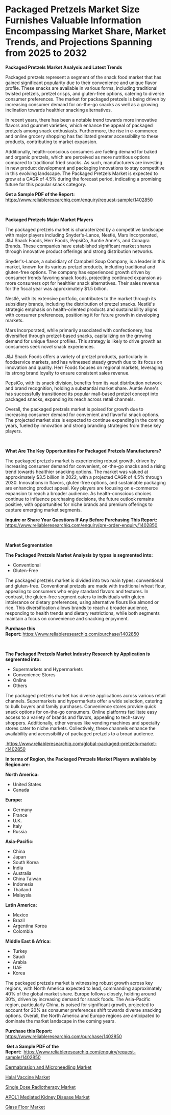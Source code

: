 <p><h1>Packaged Pretzels Market Size Furnishes Valuable Information Encompassing Market Share, Market Trends, and Projections Spanning from 2025 to 2032</h1></p><p><strong>Packaged Pretzels Market Analysis and Latest Trends</strong></p>
<p><p>Packaged pretzels represent a segment of the snack food market that has gained significant popularity due to their convenience and unique flavor profile. These snacks are available in various forms, including traditional twisted pretzels, pretzel crisps, and gluten-free options, catering to diverse consumer preferences. The market for packaged pretzels is being driven by increasing consumer demand for on-the-go snacks as well as a growing inclination towards healthier snacking alternatives. </p><p>In recent years, there has been a notable trend towards more innovative flavors and gourmet varieties, which enhance the appeal of packaged pretzels among snack enthusiasts. Furthermore, the rise in e-commerce and online grocery shopping has facilitated greater accessibility to these products, contributing to market expansion. </p><p>Additionally, health-conscious consumers are fueling demand for baked and organic pretzels, which are perceived as more nutritious options compared to traditional fried snacks. As such, manufacturers are investing in new product development and packaging innovations to stay competitive in this evolving landscape. The Packaged Pretzels Market is expected to grow at a CAGR of 4.5% during the forecast period, indicating a promising future for this popular snack category.</p></p>
<p><strong>Get a Sample PDF of the Report:&nbsp;</strong> <a href="https://www.reliableresearchiq.com/enquiry/request-sample/1402850?utm_campaign=1870&utm_medium=2&utm_source=Github&utm_content=ia&utm_term=28032025&utm_id=packaged-pretzels">https://www.reliableresearchiq.com/enquiry/request-sample/1402850</a></p>
<p>&nbsp;</p>
<p><strong>Packaged Pretzels Major Market Players</strong></p>
<p><p>The packaged pretzels market is characterized by a competitive landscape with major players including Snyder's-Lance, Nestlé, Mars Incorporated, J&J Snack Foods, Herr Foods, PepsiCo, Auntie Anne's, and Conagra Brands. These companies have established significant market shares through innovative product offerings and strong distribution networks.</p><p>Snyder's-Lance, a subsidiary of Campbell Soup Company, is a leader in this market, known for its various pretzel products, including traditional and gluten-free options. The company has experienced growth driven by consumer trends favoring snack foods, projecting continued expansion as more consumers opt for healthier snack alternatives. Their sales revenue for the fiscal year was approximately $1.5 billion.</p><p>Nestlé, with its extensive portfolio, contributes to the market through its subsidiary brands, including the distribution of pretzel snacks. Nestlé's strategic emphasis on health-oriented products and sustainability aligns with consumer preferences, positioning it for future growth in developing markets.</p><p>Mars Incorporated, while primarily associated with confectionery, has diversified through pretzel-based snacks, capitalizing on the growing demand for unique flavor profiles. This strategy is likely to drive growth as consumers seek novel snack experiences.</p><p>J&J Snack Foods offers a variety of pretzel products, particularly in foodservice markets, and has witnessed steady growth due to its focus on innovation and quality. Herr Foods focuses on regional markets, leveraging its strong brand loyalty to ensure consistent sales revenue.</p><p>PepsiCo, with its snack division, benefits from its vast distribution network and brand recognition, holding a substantial market share. Auntie Anne's has successfully transitioned its popular mall-based pretzel concept into packaged snacks, expanding its reach across retail channels.</p><p>Overall, the packaged pretzels market is poised for growth due to increasing consumer demand for convenient and flavorful snack options. The projected market size is expected to continue expanding in the coming years, fueled by innovation and strong branding strategies from these key players.</p></p>
<p>&nbsp;</p>
<p><strong>What Are The Key Opportunities For Packaged Pretzels Manufacturers?</strong></p>
<p><p>The packaged pretzels market is experiencing robust growth, driven by increasing consumer demand for convenient, on-the-go snacks and a rising trend towards healthier snacking options. The market was valued at approximately $3.5 billion in 2022, with a projected CAGR of 4.5% through 2030. Innovations in flavors, gluten-free options, and sustainable packaging are enhancing product appeal. Key players are focusing on e-commerce expansion to reach a broader audience. As health-conscious choices continue to influence purchasing decisions, the future outlook remains positive, with opportunities for niche brands and premium offerings to capture emerging market segments.</p></p>
<p><strong>Inquire or Share Your Questions If Any Before Purchasing This Report:</strong> <a href="https://www.reliableresearchiq.com/enquiry/pre-order-enquiry/1402850?utm_campaign=1870&utm_medium=2&utm_source=Github&utm_content=ia&utm_term=28032025&utm_id=packaged-pretzels">https://www.reliableresearchiq.com/enquiry/pre-order-enquiry/1402850</a></p>
<p>&nbsp;</p>
<p><strong>Market Segmentation</strong></p>
<p><strong>The Packaged Pretzels Market Analysis by types is segmented into:</strong></p>
<p><ul><li>Conventional</li><li>Gluten-Free</li></ul></p>
<p><p>The packaged pretzels market is divided into two main types: conventional and gluten-free. Conventional pretzels are made with traditional wheat flour, appealing to consumers who enjoy standard flavors and textures. In contrast, the gluten-free segment caters to individuals with gluten intolerance or dietary preferences, using alternative flours like almond or rice. This diversification allows brands to reach a broader audience, responding to health trends and dietary restrictions, while both segments maintain a focus on convenience and snacking enjoyment.</p></p>
<p><strong>Purchase this Report:&nbsp;</strong><a href="https://www.reliableresearchiq.com/purchase/1402850?utm_campaign=1870&utm_medium=2&utm_source=Github&utm_content=ia&utm_term=28032025&utm_id=packaged-pretzels">https://www.reliableresearchiq.com/purchase/1402850</a></p>
<p>&nbsp;</p>
<p><strong>The Packaged Pretzels Market Industry Research by Application is segmented into:</strong></p>
<p><ul><li>Supermarkets and Hypermarkets</li><li>Convenience Stores</li><li>Online</li><li>Others</li></ul></p>
<p><p>The packaged pretzels market has diverse applications across various retail channels. Supermarkets and hypermarkets offer a wide selection, catering to bulk buyers and family purchases. Convenience stores provide quick snack options for on-the-go consumers. Online platforms facilitate easy access to a variety of brands and flavors, appealing to tech-savvy shoppers. Additionally, other venues like vending machines and specialty stores cater to niche markets. Collectively, these channels enhance the availability and accessibility of packaged pretzels to a broad audience.</p></p>
<p><a href="https://www.reliableresearchiq.com/global-packaged-pretzels-market-r1402850?utm_campaign=1870&utm_medium=2&utm_source=Github&utm_content=ia&utm_term=28032025&utm_id=packaged-pretzels">&nbsp;https://www.reliableresearchiq.com/global-packaged-pretzels-market-r1402850</a></p>
<p><strong>In terms of Region, the Packaged Pretzels Market Players available by Region are:</strong></p>
<p>
    <p> <strong> North America: </strong>
        <ul>
            <li>United States</li>
            <li>Canada</li>
        </ul>
        </p> 
    <p> <strong> Europe: </strong>
        <ul>
            <li>Germany</li>
            <li>France</li>
            <li>U.K.</li>
            <li>Italy</li>
            <li>Russia</li>
        </ul>
        </p> 
    <p> <strong> Asia-Pacific: </strong>
        <ul>
            <li>China</li>
            <li>Japan</li>
            <li>South Korea</li>
            <li>India</li>
            <li>Australia</li>
            <li>China Taiwan</li>
            <li>Indonesia</li>
            <li>Thailand</li>
            <li>Malaysia</li>
        </ul>
        </p> 
    <p> <strong> Latin America: </strong>
        <ul>
            <li>Mexico</li>
            <li>Brazil</li>
            <li>Argentina Korea</li>
            <li>Colombia</li>
        </ul>
        </p> 
    <p> <strong> Middle East & Africa: </strong>
        <ul>
            <li>Turkey</li>
            <li>Saudi</li>
            <li>Arabia</li>
            <li>UAE</li>
            <li>Korea</li>
        </ul>
    </p>
    </p>
<p><p>The packaged pretzels market is witnessing robust growth across key regions, with North America expected to lead, commanding approximately 40% of the global market share. Europe follows closely, holding around 30%, driven by increasing demand for snack foods. The Asia-Pacific region, particularly China, is poised for significant growth, projected to account for 20% as consumer preferences shift towards diverse snacking options. Overall, the North America and Europe regions are anticipated to dominate the market landscape in the coming years.</p></p>
<p><strong>Purchase this Report: </strong><a href="https://www.reliableresearchiq.com/purchase/1402850?utm_campaign=1870&utm_medium=2&utm_source=Github&utm_content=ia&utm_term=28032025&utm_id=packaged-pretzels">https://www.reliableresearchiq.com/purchase/1402850</a></p>
<p>&nbsp;<strong>Get a Sample PDF of the Report:&nbsp;&nbsp;</strong><a href="https://www.reliableresearchiq.com/enquiry/request-sample/1402850?utm_campaign=1870&utm_medium=2&utm_source=Github&utm_content=ia&utm_term=28032025&utm_id=packaged-pretzels">https://www.reliableresearchiq.com/enquiry/request-sample/1402850</a></p>
<p><strong></strong></p>
<p><p><a href="https://github.com/coricnzati/Market-Research-Report-List-1/blob/main/dermabrasion-and-microneedling-market.md?utm_campaign=1870&utm_medium=2&utm_source=Github&utm_content=ia&utm_term=28032025&utm_id=packaged-pretzels">Dermabrasion and Microneedling Market</a></p><p><a href="https://github.com/cavushjla/Market-Research-Report-List-1/blob/main/halal-vaccine-market.md?utm_campaign=1870&utm_medium=2&utm_source=Github&utm_content=ia&utm_term=28032025&utm_id=packaged-pretzels">Halal Vaccine Market</a></p><p><a href="https://github.com/kleyderoomes/Market-Research-Report-List-1/blob/main/single-dose-radiotherapy-market.md?utm_campaign=1870&utm_medium=2&utm_source=Github&utm_content=ia&utm_term=28032025&utm_id=packaged-pretzels">Single Dose Radiotherapy Market</a></p><p><a href="https://github.com/hoppeellia6b/Market-Research-Report-List-1/blob/main/apol1-mediated-kidney-disease-market.md?utm_campaign=1870&utm_medium=2&utm_source=Github&utm_content=ia&utm_term=28032025&utm_id=packaged-pretzels">APOL1 Mediated Kidney Disease Market</a></p><p><a href="https://github.com/evraltandre36/Market-Research-Report-List-1/blob/main/glass-floor-market.md?utm_campaign=1870&utm_medium=2&utm_source=Github&utm_content=ia&utm_term=28032025&utm_id=packaged-pretzels">Glass Floor Market</a></p></p>
